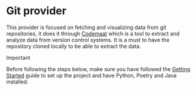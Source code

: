 # Git provider

This provider is focused on fetching and visualizing data from git repositories, it does it through [Codemaat](https://github.com/adamtornhill/code-maat)
which is a tool to extract and analyze data from version control systems. It is a must to have the repository cloned
locally to be able to extract the data.

> [!IMPORTANT]
> Before following the steps below, make sure you have followed the [Getting Started](./getting-started.md) guide to set up
> the project and have Python, Poetry and Java installed.


